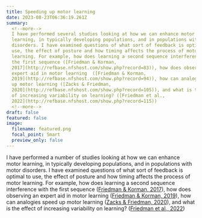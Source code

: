 ```yaml
---
title: Speeding up motor learning
date: 2023-08-23T06:36:19.261Z
summary: 
  <!--more-->
  I have performed several studies looking at how we can enhance motor
  learning, in typically developing populations, and in populations with motor
  disorders. I have examined questions of what sort of feedback is optimal to
  use, the effect of posture and how timing affects the process of motor
  learning. For example, how does learning a second sequence interference with
  the first sequence ([Friedman & Korman,
  2017](http://refbase.nfshost.com/show.php?record=83)), how does observing an
  expert aid in motor learning  ([Friedman & Korman,
  2019](http://refbase.nfshost.com/show.php?record=94)), how can analogies speed
  up motor learning ([Zacks & Friedman,
  2020](http://refbase.nfshost.com/show.php?record=105)), and what is the effect
  of increasing variability on learning? ([Friedman et al.,
  2022](http://refbase.nfshost.com/show.php?record=115))
  <!--more-->
draft: false
featured: false
image:
  filename: featured.png
  focal_point: Smart
  preview_only: false
---
```

I have performed a number of studies looking at how we can enhance motor learning, in typically developing populations, and in populations with motor disorders. I have examined questions of what sort of feedback is optimal to use, the effect of posture and how timing affects the process of motor learning. For example, how does learning a second sequence interference with the first sequence ([Friedman & Korman, 2017](http://refbase.nfshost.com/show.php?record=83)), how does observing an expert aid in motor learning  ([Friedman & Korman, 2019](http://refbase.nfshost.com/show.php?record=94)), how can analogies speed up motor learning ([Zacks & Friedman, 2020](http://refbase.nfshost.com/show.php?record=105)), and what is the effect of increasing variability on learning? ([Friedman et al., 2022](http://refbase.nfshost.com/show.php?record=115))
